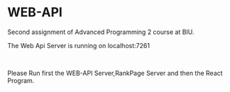 # WEB-API
Second assignment of Advanced Programming 2 course at BIU.
<br>

The Web Api Server is running on localhost:7261

<br>

Please Run first the WEB-API Server,RankPage Server and then the React Program.
